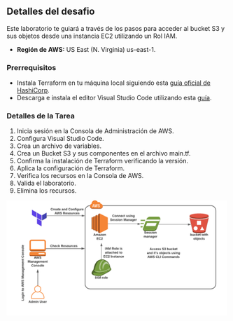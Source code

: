 ## Detalles del desafio

Este laboratorio te guiará a través de los pasos para acceder al bucket S3 y sus objetos desde una instancia EC2 utilizando un Rol IAM.

- **Región de AWS:** US East (N. Virginia) us-east-1.

### Prerrequisitos

- Instala Terraform en tu máquina local siguiendo esta [guía oficial de HashiCorp](https://learn.hashicorp.com/tutorials/terraform/install-cli).
- Descarga e instala el editor Visual Studio Code utilizando esta [guía](https://code.visualstudio.com/download).

### Detalles de la Tarea

1. Inicia sesión en la Consola de Administración de AWS.
2. Configura Visual Studio Code.
3. Crea un archivo de variables.
4. Crea un Bucket S3 y sus componentes en el archivo main.tf.
5. Confirma la instalación de Terraform verificando la versión.
6. Aplica la configuración de Terraform.
7. Verifica los recursos en la Consola de AWS.
8. Valida el laboratorio.
9. Elimina los recursos.

![](ec2_s3.png)